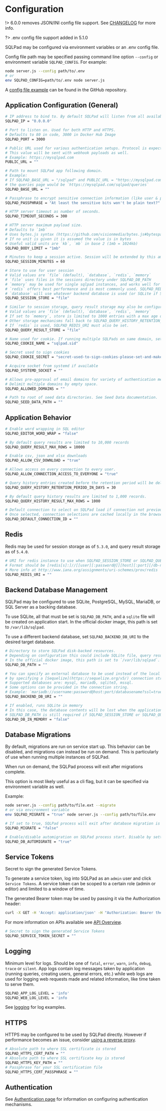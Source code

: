 # Configuration

!> 6.0.0 removes JSON/INI config file support. See [CHANGELOG](https://github.com/sqlpad/sqlpad/blob/master/CHANGELOG.md) for more info.

?> .env config file support added in 5.1.0

SQLPad may be configured via environment variables or an .env config file.

Config file path may be specified passing command line option `--config` or environment variable `SQLPAD_CONFIG`.
For example:

```bash
node server.js --config path/to/.env
# or
env SQLPAD_CONFIG=path/to/.env node server.js
```

A [config file example](https://github.com/sqlpad/sqlpad/blob/master/config-example.env) can be found in the GitHub repository.

## Application Configuration (General)

```bash
# IP address to bind to. By default SQLPad will listen from all available addresses (0.0.0.0).
SQLPAD_IP = "0.0.0.0"

# Port to listen on. Used for both HTTP and HTTPS.
# Defaults to 80 in code, 3000 in Docker Hub Image
SQLPAD_PORT = 3000

# Public URL used for various authentication setups. Protocol is expected.
# This value will be sent with webhook payloads as well.
# Example: https://mysqlpad.com
PUBLIC_URL = ""

# Path to mount SQLPad app following domain.
# Example:
# If SQLPAD_BASE_URL = "/sqlpad" and PUBLIC_URL = "https://mysqlpad.com",
# the queries page would be `https://mysqlpad.com/sqlpad/queries`
SQLPAD_BASE_URL = ""

# Passphrase to encrypt sensitive connection information (like user & password) when stored in backing database.
SQLPAD_PASSPHRASE = "At least the sensitive bits won't be plain text?"

# HTTP server timeout as number of seconds.
SQLPAD_TIMEOUT_SECONDS = 300

# HTTP server maximum payload size.
# Defaults to `1mb`
# Uses bytes.js syntax (https://github.com/visionmedia/bytes.js#bytesparsestringnumber-value-numbernull)
# If no unit is given it is assumed the value is in bytes
# Useful valid units are `kb`, `mb` in base 2 (1mb = 1024kb)
SQLPAD_BODY_LIMIT = "1mb"

# Minutes to keep a session active. Session will be extended by this amount each request.
SQLPAD_SESSION_MINUTES = 60

# Store to use for user session
# Valid values are `file` (default), `database`, `redis`, `memory`
# `file` uses files in the sessions directory under SQLPAD_DB_PATH
# `memory` may be used for single sqlpad instances, and works well for no-auth setups
# `redis` offers best performance and is most commonly used. SQLPAD_REDIS_URI must also be set.
# `database` will use whatever backend database is used (or SQLite if SQLPAD_DB_PATH is set)
SQLPAD_SESSION_STORE = "file"

# Similar to session storage, query result storage may also be configured.
# Valid values are `file` (default), `database`, `redis`, `memory`
# If set to `memory`, store is limited to 1000 entries with a max age of 1 hour
# Other storage mechanisms fall back to SQLPAD_QUERY_HISTORY_RETENTION_PERIOD_IN_DAYS
# If `redis` is used, SQLPAD_REDIS_URI must also be set.
SQLPAD_QUERY_RESULT_STORE = "file"

# Name used for cookie. If running multiple SQLPads on same domain, set to different values.
SQLPAD_COOKIE_NAME = "sqlpad.sid"

# Secret used to sign cookies
SQLPAD_COOKIE_SECRET = "secret-used-to-sign-cookies-please-set-and-make-strong"

# Acquire socket from systemd if available
SQLPAD_SYSTEMD_SOCKET = ""

# Allows pre-approval of email domains for variety of authentication mechanisms.
# Delimit multiple domains by empty space.
SQLPAD_ALLOWED_DOMAINS = ""

# Path to root of seed data directories. See Seed Data documentation.
SQLPAD_SEED_DATA_PATH = ""
```

## Application Behavior

```bash
# Enable word wrapping in SQL editor
SQLPAD_EDITOR_WORD_WRAP = "false"

# By default query results are limited to 10,000 records
SQLPAD_QUERY_RESULT_MAX_ROWS = 10000

# Enable csv, json and xlsx downloads
SQLPAD_ALLOW_CSV_DOWNLOAD = "true"

# Allows access on every connection to every user.
SQLPAD_ALLOW_CONNECTION_ACCESS_TO_EVERYONE = "true"

# Query history entries created before the retention period will be deleted automatically.
SQLPAD_QUERY_HISTORY_RETENTION_PERIOD_IN_DAYS = 30

# By default query history results are limited to 1,000 records.
SQLPAD_QUERY_HISTORY_RESULT_MAX_ROWS = 1000

# Default connection to select on SQLPad load if connection not previously selected.
# Once selected, connection selections are cached locally in the browser.
SQLPAD_DEFAULT_CONNECTION_ID = ""
```

## Redis

Redis may be used for session storage as of `5.3.0`, and query result storage as of `5.4.0`.

```bash
# URI for redis instance to use when SQLPAD_SESSION_STORE or SQLPAD_QUERY_RESULT_STORE are set to `redis`
# Format should be [redis[s]:]//[[user][:password@]][host][:port][/db-number][?db=db-number[&password=bar[&option=value]]]
# More info at http://www.iana.org/assignments/uri-schemes/prov/redis
SQLPAD_REDIS_URI = ""
```

## Backend Database Management

SQLPad may be configured to use SQLite, PostgreSQL, MySQL, MariaDB, or SQL Server as a backing database.

To use SQLite, all that must be set is `SQLPAD_DB_PATH`, and a `sqlite` file will be created on application start. In the official docker image, this path is set to `/var/lib/sqlpad`.

To use a different backend database, set `SQLPAD_BACKEND_DB_URI` to the desired target database.

```bash
# Directory to store SQLPad disk-backed resources.
# Depending on configuration this could include SQLite file, query result cache files, and session storage.
# In the official docker image, this path is set to `/var/lib/sqlpad`.
SQLPAD_DB_PATH = ""

# You can specify an external database to be used instead of the local sqlite database,
# by specifying a [Sequelize](https://sequelize.org/v5/) connection string.
# Supported databases are: mysql, mariadb, sqlite3, mssql.
# Some options can be provided in the connection string.
# Example: `mariadb://username:password@host:port/databasename?ssl=true`
SQLPAD_BACKEND_DB_URI = ""

# If enabled, runs SQLite in memory
# In this case, the database contents will be lost when the application stops.
# SQLPAD_DB_PATH is still required if SQLPAD_SESSION_STORE or SQLPAD_QUERY_RESULT_STORE are set to file.
SQLPAD_DB_IN_MEMORY = "false"
```

## Database Migrations

By default, migrations are run on service start up. This behavior can be disabled, and migrations can instead be run on demand. This is particularly of use when running multiple instances of SQLPad.

When run on demand, the SQLPad process will exit after migrations complete.

This option is most likely useful as a cli flag, but it can be specified via environment variable as well.

Example:

```bash
node server.js --config path/to/file.ext --migrate
# or via environment variable
env SQLPAD_MIGRATE = "true" node server.js --config path/to/file.env
```

```bash
# If set to true, SQLPad process will exit after database migration is performed
SQLPAD_MIGRATE = "false"

# Enable/disable automigration on SQLPad process start. Disable by setting to `false`
SQLPAD_DB_AUTOMIGRATE = "true"
```

## Service Tokens

Secret to sign the generated Service Tokens.

To generate a service token, log into SQLPad as an `admin` user and click `Service Tokens`. A service token can be scoped to a certain role (admin or editor) and limited to a window of time.

The generated Bearer token may be used by passing it via the Authorization header:

```bash
curl -X GET -H 'Accept: application/json' -H "Authorization: Bearer the.generated.token" http://localhost:3010/api/users
```

For more information on APIs available see [API Overview](/api-overview).

```bash
# Secret to sign the generated Service Tokens
SQLPAD_SERVICE_TOKEN_SECRET = ""
```

## Logging

Minimum level for logs. Should be one of `fatal`, `error`, `warn`, `info`, `debug`, `trace` or `silent`. App logs contain log messages taken by application (running queries, creating users, general errors, etc.) while web logs are used for logging web requests made and related information, like time taken to serve them.

```bash
SQLPAD_APP_LOG_LEVEL = 'info'
SQLPAD_WEB_LOG_LEVEL = 'info
```

See [logging](/logging) for log examples.

## HTTPS

HTTPS may be configured to be used by SQLPad directly. However if performance becomes an issue, consider [using a reverse proxy](https://github.com/goldbergyoni/nodebestpractices/blob/master/sections/production/delegatetoproxy.md).

```bash
# Absolute path to where SSL certificate is stored
SQLPAD_HTTPS_CERT_PATH = ""
# Absolute path to where SSL certificate key is stored
SQLPAD_HTTPS_KEY_PATH = ""
# Passphrase for your SSL certification file
SQLPAD_HTTPS_CERT_PASSPHRASE = ""
```

## Authentication

See [Authentication page](/authentication) for information on configuring authentication mechanisms.

